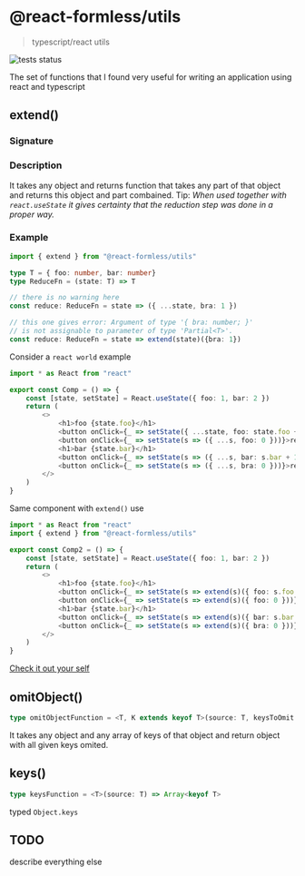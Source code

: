 # @react-formless/utils

> typescript/react utils

![tests status](https://github.com/gmoskal/react-formless/workflows/CI/badge.svg)

The set of functions that I found very useful for writing an application using react and typescript

## extend()

### Signature

### Description

It takes any object and returns function that takes any part of that object and returns this object and part combained.
Tip: _When used together with `react.useState` it gives certainty that the reduction step was done in a proper way._

### Example

```typescript
import { extend } from "@react-formless/utils"

type T = { foo: number, bar: number}
type ReduceFn = (state: T) => T

// there is no warning here
const reduce: ReduceFn = state => ({ ...state, bra: 1 })

// this one gives error: Argument of type '{ bra: number; }' 
// is not assignable to parameter of type 'Partial<T>'.
const reduce: ReduceFn = state => extend(state)({bra: 1})
```

Consider a `react world` example

```typescript
import * as React from "react"

export const Comp = () => {
    const [state, setState] = React.useState({ foo: 1, bar: 2 })
    return (
        <>
            <h1>foo {state.foo}</h1>
            <button onClick={_ => setState({ ...state, foo: state.foo + 1 })}>+</button>
            <button onClick={_ => setState(s => ({ ...s, foo: 0 }))}>reset</button>
            <h1>bar {state.bar}</h1>
            <button onClick={_ => setState(s => ({ ...s, bar: s.bar + 1 }))}>+</button>
            <button onClick={_ => setState(s => ({ ...s, bra: 0 }))}>reset</button>
        </>
    )
}
```

Same component with `extend()` use

```typescript
import * as React from "react"
import { extend } from "@react-formless/utils"

export const Comp2 = () => {
    const [state, setState] = React.useState({ foo: 1, bar: 2 })
    return (
        <>
            <h1>foo {state.foo}</h1>
            <button onClick={_ => setState(s => extend(s)({ foo: s.foo + 1 }))}>+</button>
            <button onClick={_ => setState(s => extend(s)({ foo: 0 }))}>reset</button>
            <h1>bar {state.bar}</h1>
            <button onClick={_ => setState(s => extend(s)({ bar: s.bar + 1 }))}>+</button>
            <button onClick={_ => setState(s => extend(s)({ bra: 0 }))}>reset</button>
        </>
    )
}
```

[Check it out your self](https://stackblitz.com/edit/react-ts-n3sg2e?embed=1&file=index.tsx&hideExplorer=1)

## omitObject()

```typescript
type omitObjectFunction = <T, K extends keyof T>(source: T, keysToOmit: K[]) => Omit<T, K>
```

It takes any object and any array of keys of that object and return object with all given keys omited.

## keys()

```typescript
type keysFunction = <T>(source: T) => Array<keyof T>
```

typed `Object.keys`

## TODO

describe everything else
